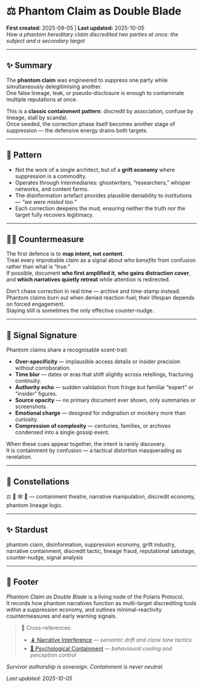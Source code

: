 # ⚖️ Phantom Claim as Double Blade  
**First created:** 2025-09-05 | **Last updated:** 2025-10-05  
*How a phantom hereditary claim discredited two parties at once: the subject and a secondary target*  

---

## ✨ Summary  

The **phantom claim** was engineered to suppress one party while simultaneously delegitimising another.  
One false lineage, leak, or pseudo-disclosure is enough to contaminate multiple reputations at once.  

This is a **classic containment pattern**: discredit by association, confuse by lineage, stall by scandal.  
Once seeded, the correction phase itself becomes another stage of suppression — the defensive energy drains both targets.  

---

## 📿 Pattern  

- Not the work of a single architect, but of a **grift economy** where suppression is a commodity.  
- Operates through intermediaries: ghostwriters, “researchers,” whisper networks, and content farms.  
- The disinformation artefact provides plausible deniability to institutions — *“we were misled too.”*  
- Each correction deepens the mud, ensuring neither the truth nor the target fully recovers legitimacy.  

---

## 🐦‍🔥 Countermeasure  

The first defence is to **map intent, not content**.  
Treat every improbable claim as a signal about *who benefits* from confusion rather than what is “true.”  
If possible, document **who first amplified it**, **who gains distraction cover**, and **which narratives quietly retreat** while attention is redirected.  

Don’t chase correction in real time — archive and time-stamp instead.  
Phantom claims burn out when denied reaction-fuel; their lifespan depends on forced engagement.  
Staying still is sometimes the only effective counter-nudge.  

---

## 📡 Signal Signature  

Phantom claims share a recognisable scent-trail:  

- **Over-specificity** — implausible access details or insider precision without corroboration.  
- **Time blur** — dates or eras that shift slightly across retellings, fracturing continuity.  
- **Authority echo** — sudden validation from fringe but familiar “expert” or “insider” figures.  
- **Source opacity** — no primary document ever shown, only summaries or screenshots.  
- **Emotional charge** — designed for indignation or mockery more than curiosity.  
- **Compression of complexity** — centuries, families, or archives condensed into a single gossip event.  

When these cues appear together, the intent is rarely discovery.  
It is containment by confusion — a tactical distortion masquerading as revelation.  

---

## 🌌 Constellations  

⚖️ 🧿 🕸️ 🔮 — containment theatre, narrative manipulation, discredit economy, phantom lineage logic.  

---

## ✨ Stardust  

phantom claim, disinformation, suppression economy, grift industry, narrative containment, discredit tactic, lineage fraud, reputational sabotage, counter-nudge, signal analysis  

---

## 🏮 Footer  

*Phantom Claim as Double Blade* is a living node of the Polaris Protocol.  
It records how phantom narratives function as multi-target discrediting tools within a suppression economy, and outlines minimal-reactivity countermeasures and early warning signals.  

> 📡 Cross-references:
> 
> - [🪆 Narrative Interference](../../../Metadata_Sabotage_Network/Narrative_And_Psych_Ops/🪆_Narrative_Interference/README.md) — *semantic drift and clone tone tactics*
> - [🧠 Psychological Containment](../../../Metadata_Sabotage_Network/Narrative_And_Psych_Ops/🧠_Psychological_Containment/README.md) — *behavioural cooling and perception control*  

*Survivor authorship is sovereign. Containment is never neutral.*  

_Last updated: 2025-10-05_  
